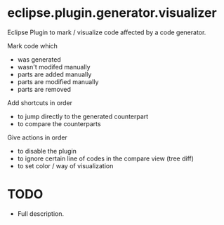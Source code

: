 eclipse.plugin.generator.visualizer
===================================

Eclipse Plugin to mark / visualize code affected by a code generator.

Mark code which
* was generated
* wasn't modifed manually
* parts are added manually
* parts are modified manually
* parts are removed

Add shortcuts in order
* to jump directly to the generated counterpart
* to compare the counterparts

Give actions in order
* to disable the plugin
* to ignore certain line of codes in the compare view (tree diff)
* to set color / way of visualization

TODO
====

* Full description.
